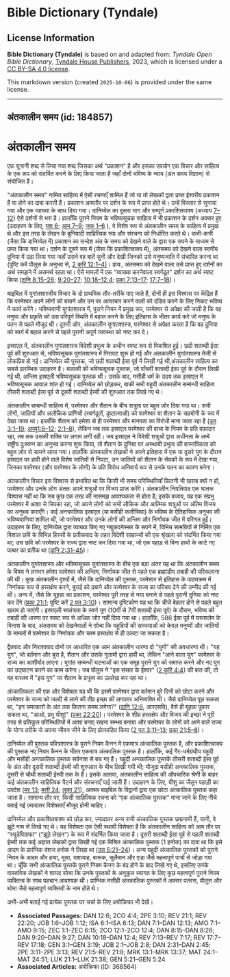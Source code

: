 # Bible Dictionary (Tyndale)

## License Information

**Bible Dictionary (Tyndale)** is based on and adapted from: _Tyndale Open Bible Dictionary_, [Tyndale House Publishers](https://tyndaleopenresources.com/), 2023, which is licensed under a [CC BY-SA 4.0 license](https://creativecommons.org/licenses/by-sa/4.0/legalcode.en).

This markdown version (created `2025-10-06`) is provided under the same license.



--------------------------------

## अंतकालीन समय (id: 184857)

अंतकालीन समय
============

एक यूनानी शब्द से लिया गया शब्द जिसका अर्थ "प्रकाशन" है और इसका उपयोग एक विचार और साहित्य के एक रूप को संदर्भित करने के लिए किया जाता है जहाँ दोनों भविष्य के न्याय (अंत समय विज्ञान) से संयोजित हैं।

"अंतकालीन समय" नामित साहित्य में ऐसी रचनाएँ शामिल हैं जो या तो लेखकों द्वारा प्राप्त ईश्वरीय प्रकाशन हैं या होने का दावा करती हैं। प्रकाशन आमतौर पर दर्शन के रूप में प्राप्त होते थे। उन्हें विस्तार से सुनाया गया और एक व्याख्या के साथ दिया गया। दानिय्येल का दूसरा भाग और सम्पूर्ण प्रकाशितवाक्य (अध्याय [7–12](https://ref.ly/Dan7:1-Dan12:13)) ऐसे दर्शनों से भरा है। हालाँकि पुराने नियम के भविष्यसूचक साहित्य में भी प्रकाशन के दर्शन अक्सर हुए (उदाहरण के लिए, [यश 6](https://ref.ly/Isa6:1-Isa6:13); [आम 7–9](https://ref.ly/Amos7:1-Amos9:15); [जक 1–6](https://ref.ly/Zech1:1-Zech6:15) ), वे विशेष रूप से अंतकालीन समय के साहित्य में प्रमुख थे और इस तरह के लेखन के बुनियादी साहित्यिक रूप और संरचना को निर्धारित करते थे। कभी\-कभी (जैसा कि दानिय्येल में) प्रकाशन का सन्देश अंत के समय को देखने वाले के द्वारा एक सपने के माध्यम से प्राप्त किया गया था। दर्शन के दूसरे रूप में (जैसा कि प्रकाशितवाक्य में), अंतसमय को देखने वाला स्वर्गीय दुनिया में उठा लिया गया जहाँ उसने वह बातें सुनी और देखी जिनको उसे मनुष्यजाति में संचारित करना था (पुष्टि करें पौलुस के अनुभव से, [2 कुरि 12:1–4\)](https://ref.ly/2Cor12:1-2Cor12:4)। प्रायः, अंतसमय को देखने वाला उसे प्राप्त हुए दर्शनों का अर्थ समझने में असमर्थ रहता था। ऐसे मामलों में एक “व्याख्या करनेवाला स्वर्गदूत” दर्शन का अर्थ स्पष्ट किया ([दानि 8:15–26](https://ref.ly/Dan8:15-Dan8:26); [9:20–27](https://ref.ly/Dan9:20-Dan9:27); [10:18–12:4](https://ref.ly/Dan10:18-Dan12:4); [प्रका 7:13–17](https://ref.ly/Rev7:13-Rev7:17); [17:7–18](https://ref.ly/Rev17:7-Rev17:18))। 

बाइबिल में युगांतशास्त्रीय विचार के दो प्राथमिक तौर\-तरीके पाए जाते हैं, दोनों ही इस विश्वास पर केंद्रित हैं कि परमेश्वर अपने लोगों को बचाने और उन पर अत्याचार करने वालों को दंडित करने के लिए निकट भविष्य में कार्य करेंगे। भविष्यवाणी युगांतशास्त्र में, पुराने नियम में प्रमुख रूप, परमेश्वर से अपेक्षा की जाती है कि वह मनुष्य और प्रकृति को उस परिपूर्ण स्थिति में बहाल करने के लिए इतिहास के भीतर कार्य करे जो मनुष्य के पतन से पहले मौजूद थी। दूसरी ओर, अंतकालीन युगांतशास्त्र, परमेश्वर से अपेक्षा करता है कि वह दुनिया को स्वर्ग में बहाल करने से पहले पुरानी अपूर्ण व्यवस्था को नष्ट कर दे।

इस्राएल में, अंतकालीन युगांतशास्त्र विदेशी प्रभुत्व के अधीन स्पष्ट रूप से विकशित हुई। छठी शताब्दी ईसा पूर्व की शुरुआत से, भविष्यसूचक युगांतशास्त्र में गिरावट शुरू हो गई और अंतकालीन युगांतशास्त्र तेजी से लोकप्रिय हो गई। दानिय्येल की पुस्तक, जो छठी शताब्दी ईसा पूर्व में लिखी गई थी,अंतकालीन साहित्य का सबसे प्रारम्भिक उदाहरण है। मलाकी की भविष्यसूचक पुस्तक, जो पाँचवीं शताब्दी ईसा पूर्व के दौरान लिखी गई थी, अन्तिम इस्रएली भविष्यसूचक पुस्तक थी। उसके बाद, मसीही धर्म के उदय तक इस्राएल में भविष्यसूचक आवाज़ शांत हो गई। दानिय्येल को छोड़कर, बाकी सभी यहूदी अंतकालीन सम्बन्धी साहित्य तीसरी शताब्दी ईसा पूर्व से दूसरी शताब्दी ईस्वी की शुरुआत तक लिखे गए थे।

अंतकालीन सम्बन्धी साहित्य में, परमेश्वर और शैतान के बीच शत्रुता पर बहुत ज़ोर दिया गया था। सभी लोगों, जातियों और अलौकिक प्राणियों (स्वर्गदूतों, दुष्टात्माओं) को परमेश्वर या शैतान के सहयोगी के रूप में देखा जाता था। हालाँकि शैतान को हमेशा से ही परमेश्वर और मानवता का विरोधी माना जाता रहा है ([उत 3:1–19](https://ref.ly/Gen3:1-Gen3:19); [अय्यू1:6–12](https://ref.ly/Job1:6-Job1:12); [2:1–8](https://ref.ly/Job2:1-Job2:8)), लेकिन जब तक इस्राएल परमेश्वर की वाचा के नियम के प्रति वफ़ादार रहा, तब तक उसकी शक्ति पर लगाम लगी रही। जब इस्राएल ने विदेशी शत्रुओं द्वारा अधीनता के लम्बे राष्ट्रीय दुःस्वप्न का अनुभव करना शुरू किया, तो शैतान के दुनिया पर अस्थायी प्रभुत्व की वास्तविकता को बहुत ज़ोर से सामने लाया गया। हालाँकि अंतकालीन लेखकों ने अपने इतिहास में एक या दूसरे युग के दौरान इस्राएल पर हावी होने वाले विशेष जातियों से निपटा, उन जातियों को शैतान के सेवकों के रूप में देखा गया, जिनका परमेश्वर (और परमेश्वर के लोगों) के प्रति विरोध अनिवार्य रूप से उनके पतन का कारण बनेगा। 

अंतकालीन विचार इस विश्वास से प्रभावित था कि किसी भी समय परिस्थितियाँ कितनी भी खराब क्यों न हों, परमेश्वर और उनके लोग अंततः अपने शत्रुओं पर विजय प्राप्त करेंगे। अंतकालीन नियतिवाद एक घातक विश्वास नहीं था कि सब कुछ एक तरह की नासमझ आवश्यकता से होता है; इसके बजाय, यह एक संप्रभु परमेश्वर में आशा से चिपका रहा, जो अपने लोगों को सभी लौकिक और आत्मिक शत्रुओं पर अंतिम विजय का अनुभव कराएँगे। कई अन्त्कालिक इस्राएल (या मसीही कलीसिया) के भविष्य के ऐतिहासिक अनुभव की भविष्यवाणियां शामिल थीं, जो परमेश्वर और उनके लोगों की अन्तिम और निर्णायक जीत में परिणत हुईं। उदाहरण के लिए, दानिय्येल द्वारा व्याख्या किए गए नबूकदनेस्सर के सपने में, विभिन्न सामग्रियों से निर्मित एक विशाल छवि के विभिन्न हिस्सों के प्रतीकवाद के तहत विदेशी साम्राज्यों की एक श्रृंखला को संदर्भित किया गया था; उस छवि को परमेश्वर के राज्य द्वारा नष्ट कर दिया गया था, जो एक पहाड़ से बिना हाथों के काटे गए पत्थर का प्रतीक था ([दानि 2:31–45](https://ref.ly/Dan2:31-Dan2:45))। 

अंतकालीन युगांतशास्त्र और भविष्यसूचक युगांतशास्त्र के बीच एक बड़ा अंतर यह था कि अंतकालीन समय के विषय ने लगभग हमेशा परमेश्वर की अन्तिम, निर्णायक जीत से पहले एक ब्रह्मांडीय तबाही की परिकल्पना की थी। कुछ अंतकालीन दृश्यों में, जैसे कि दानिय्येल की पुस्तक, परमेश्वर से इतिहास के पाठ्यक्रम में निर्णायक रूप से हस्तक्षेप करने, बुराई को दबाने और परमेश्वर के राज्य का परिचय देने की उम्मीद की गई थी। अन्य में, जैसे कि यूहन्ना का प्रकाशन, परमेश्वर पूरी तरह से नया बनाने से पहले पुरानी दुनिया को नष्ट कर देंगे ([प्रका 21:1](https://ref.ly/Rev21:1); पुष्टि करें [2 पत 3:10](https://ref.ly/2Pet3:10))। सामान्य दृष्टिकोण यह था कि चीजें बेहतर होने से पहले बहुत खराब हो जाएंगी। इस्राएली स्वतंत्रता के स्वर्ण युग (10वीं से 7वीं शताब्दी ईसा पूर्व) के दौरान, भविष्य की तबाही की धारणा पर स्पष्ट रूप से अधिक जोर नहीं दिया गया था। हालाँकि, 586 ईसा पूर्व में यरूशलेम के विनाश के बाद, अंतसमय को देखनेवालों ने सोचा कि यहूदियों की समस्याओं को केवल मनुष्यों और जातियों के मामलों में परमेश्वर के निर्णायक और चरम हस्तक्षेप से ही उलटा जा सकता है।

द्वैतवाद और निराशावाद दोनों पर आधारित एक आम अंतकालीन धारणा दो "युगों" की अवधारणा थी। "यह युग", जो वर्तमान और बुरा है, शैतान और उसके गुलामों द्वारा हावी था, लेकिन "आने वाला युग" परमेश्वर के राज्य का आशीर्वाद लाएगा। युगांत सम्बन्धी घटनाओं का एक समूह पुराने युग को समाप्त करने और नए युग का उद्घाटन करने का काम करेगा। जब पौलुस ने "इस संसार के ईश्वर" ([2 कुरि 4:4](https://ref.ly/2Cor4:4)) की बात की, तो वह वास्तव में "इस युग" पर शैतान के प्रभुत्व का उल्लेख कर रहा था।

अंत्कालिकता की एक और विशेषता यह थी कि इसमें परमेश्वर द्वारा वर्तमान बुरे दिनों को छोटा करने और परमेश्वर के राज्य को जल्दी से लाने की तीव्र इच्छा की लगातार अभिव्यक्ति थी। जैसे दानिय्येल पूछ सकता था, "इन चमत्कारों के अंत तक कितना समय लगेगा?" ([दानि 12:6](https://ref.ly/Dan12:6), आरएसवि), वैसे ही यूहन्ना पुकार सकता था, "आओ, प्रभु यीशु!" ([प्रका 22:20](https://ref.ly/Rev22:20))। परमेश्वर के शीघ्र हस्तक्षेप और विजय की इच्छा ने पूरी तरह से प्रतिकूल परिस्थितियों में आशा बनाए रखना सम्भव बनाया और परमेश्वर के लोगों को आने वाले राज्य के योग्य तरीके से अपना जीवन जीने के लिए प्रोत्साहित किया ([2 पत 3:11–13](https://ref.ly/2Pet3:11-2Pet3:13); [प्रका 21:5–8](https://ref.ly/Rev21:5-Rev21:8))।

दानिय्येल की पुस्तक पवित्रशास्त्र के पुराने नियम कैनन में एकमात्र अंत्कालिक पुस्तक है, और प्रकाशितवाक्य की पुस्तक नए नियम कैनन के भीतर एकमात्र अंत्कालिक पुस्तक है। हालाँकि, कई गैर\-धर्मग्रंथीय यहूदी और मसीही अन्त्कालिक पुस्तक सर्वनाश से बच गए हैं। यहूदी अन्त्कालिक पुस्तकें तीसरी शताब्दी ईसा पूर्व के अंत और दूसरी शताब्दी ईस्वी की शुरुआत के बीच लिखी गयी थी; मौजूदा मसीही अन्त्कालिक पुस्तक, दूसरी से चौथी शताब्दी ईस्वी तक के हैं। इसके अलावा, अंतकालीन साहित्य की औपचारिक श्रेणी के बाहर कई अंतकालीन साहित्यिक पैटर्न और संरचनाएँ पाई जाती हैं। उदाहरण के लिए, यीशु का जैतून पहाड़ी का उपदेश ([मर 13](https://ref.ly/Mark13:1-Mark13:37); [मत्ती 24](https://ref.ly/Matt24:1-Matt24:51); [लूका 21](https://ref.ly/Luke21:1-Luke21:38)), अक्सर बाइबिल के विद्वानों द्वारा एक छोटा अंत्कालिक पुस्तक कहा जाता है। सामान्य तौर पर, किसी साहित्यिक रचना को “एक अंत्कालिक पुस्तक” माना जाने के लिए नीचे बताई गई ज़्यादातर विशेषताएँ मौजूद होनी चाहिए।

दानिय्येल और प्रकाशितवाक्य को छोड़ कर, ज़्यादातर अन्य सभी अंत्कालिक पुस्तक छद्मनामी हैं, यानी, वे झूठे नाम से लिखे गए थे। यह विशेषता एक ऐसी स्थायी विशेषता है कि अंतकालीन साहित्य को आम तौर पर “स्यूडेपिग्राफा” (“झूठे लेखन”) के रूप में संदर्भित किया जाता है। दूसरी शताब्दी ईसा पूर्व से पहली शताब्दी ईस्वी तक कई अज्ञात लेखकों द्वारा लिखी गई एक मिश्रित अंत्कालिक पुस्तक (1 हनोक) का दावा था कि इसे आदम के प्रारंभिक वंशज हनोक ने लिखा था ([उत 5:21–24](https://ref.ly/Gen5:21-Gen5:24))। अन्य यहूदी अंत्कालिक पुस्तकों को पुराने नियम के आदम और हव्वा, मूसा, यशायाह, बारूक, सुलैमान और एज्रा जैसे महत्वपूर्ण पात्रों से जोड़ा गया था। चूँकि सभी अंत्कालिक पुस्तकें पुराने नियम कैनन के बंद होने के बाद लिखे गए थे, इसलिए उनके वास्तविक लेखकों ने शायद सोचा कि उनके पुस्तकों के अनुकूल स्वागत के लिए कुछ महत्वपूर्ण पुराने नियम व्यक्तित्व के साथ पहचान आवश्यक थी। प्राम्भिक मसीही अंतकालिक पुस्तकों में अक्सर पतरस, पौलुस और थोमा जैसे महत्वपूर्ण व्यक्तियों के नाम होते थे।

अभी\-अभी बताई गई प्रत्येक पुस्तक पर चर्चा के लिए अपोक्रिफा भी देखें।

* **Associated Passages:** DAN 12:6; 2CO 4:4; 2PE 3:10; REV 21:1; REV 22:20; JOB 1:6–JOB 1:12; ISA 6:1–ISA 6:13; DAN 7:1–DAN 12:13; AMO 7:1–AMO 9:15; ZEC 1:1–ZEC 6:15; 2CO 12:1–2CO 12:4; DAN 8:15–DAN 8:26; DAN 9:20–DAN 9:27; DAN 10:18–DAN 12:4; REV 7:13–REV 7:17; REV 17:7–REV 17:18; GEN 3:1–GEN 3:19; JOB 2:1–JOB 2:8; DAN 2:31–DAN 2:45; 2PE 3:11–2PE 3:13; REV 21:5–REV 21:8; MRK 13:1–MRK 13:37; MAT 24:1–MAT 24:51; LUK 21:1–LUK 21:38; GEN 5:21–GEN 5:24
* **Associated Articles:** अपोक्रिफा (ID: 368564)

